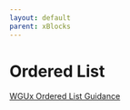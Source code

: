 ```yaml
---
layout: default
parent: xBlocks
---
```


# Ordered List

[WGUx Ordered List Guidance](https://westerngovernorsuniversity.sharepoint.com/sites/WGUx2/SitePages/Ordered-List-and-References.aspx#ordered-lists)